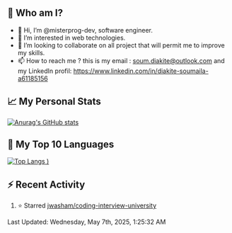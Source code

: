 ## **🔎 Who am I?**
- 👋 Hi, I’m @misterprog-dev, software engineer.
- 👀 I’m interested in web technologies.
- 💞️ I’m looking to collaborate on all project that will permit me to improve my skills.
- 📫 How to reach me ? this is my email : soum.diakite@outlook.com and my LinkedIn profil: https://www.linkedin.com/in/diakite-soumaila-a61185156


## **📈 My Personal Stats**
[![Anurag's GitHub stats](https://github-readme-stats.vercel.app/api?username=misterprog-dev&count_private=true&show_icons=true)](https://github.com/anuraghazra/github-readme-stats)

## **📣 My Top 10 Languages**
[![Top Langs](https://github-readme-stats.vercel.app/api/top-langs/?username=misterprog-dev&langs_count=10&layout=compact&hide=html,css&hide_title=true&&&show_icons=true)
)](https://github.com/anuraghazra/github-readme-stats)

## **⚡ Recent Activity**
<!--RECENT_ACTIVITY:start-->
1. ⭐ Starred [jwasham/coding-interview-university](https://github.com/jwasham/coding-interview-university)<br>
<!--RECENT_ACTIVITY:end-->
<!--RECENT_ACTIVITY:last_update-->
Last Updated: Wednesday, May 7th, 2025, 1:25:32 AM
<!--RECENT_ACTIVITY:last_update_end-->

<!---
misterprog-dev/misterprog-dev is a ✨ special ✨ repository because its `README.md` (this file) appears on your GitHub profile.
You can click the Preview link to take a look at your changes.
--->



